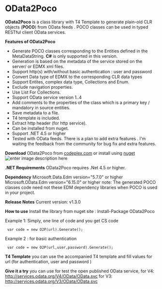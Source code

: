# OData2Poco
**OData2Poco** is a class library with T4 Template to generate  plain-old CLR objects (**POCO**) from OData feeds . 
POCO classes can be used in typed RESTful client OData services.

**Features of OData2Poco**
   
- Generate POCO classes corresponding to the Entities defined in the MetaDataString. **C#** is only supported in this version.     
- Generation   is based on the metadata of the service stored on the  server/ or
 EDMX xml files.
- Support http(s) with/without basic authentication   : user and password
- Convert Data type of EDMX to the corresponding CLR data types
- Support Entites, complex data type, Collections and Enum.
- Exclude navigation properties.
- Use List<T> For Collections.
- Support OData service version 1..4
- Add comments to  the properties of the class which is a primary key / mandatory  in source entities.
- Save metadata to a file.
- T4 template is included.
- Extract http header (for http service).
- Can be installed from nuget.
- Support .NET 4.5 or higher
- Tested with OData feeds.
There is a plan to add  extra features .
 I'm waiting the feedback from the community for bug fix and extra features.
 
**Download** OData2Poco from [codeplex.com](http://odata2poco.codeplex.com/%20%22OData2Poco) or install using [nuget](https://www.nuget.org/packages/OData2Poco/)
![enter image description here](http://download-codeplex.sec.s-msft.com/Download?ProjectName=odata2poco&DownloadId=1562964)

**.NET Requirements**
OData2Poco requires .Net 4.5 or higher.  

**Dependency**
Microsoft.Data.Edm  version="5.7.0"  or higher
Microsoft.OData.Edm  version="6.15.0" or higher 
note: The generated POCO classes code need not these EDM dependency libraries when POCO is used in your project.

**Release Notes**
Current version:  v1.3.0

 **How to use**
Install the library from nuget site :
Install-Package OData2Poco

Example 1:
Simply, one line of code and you get CS code

     var code = new O2P(url).Generate();

 
 Example 2 :
 for basic authentication

     var code = new O2P(url,user,password).Generate();

**T4 Template**
you can use the accompanied T4 template and fill values for url (for authentication, user and password )


**Give it a try**
you can use for test the open published OData service,
for V4: http://services.odata.org/V4/OData/OData.svc
for V3: http://services.odata.org/V3/OData/OData.svc

 
